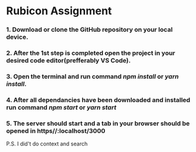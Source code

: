# Rubicon Assignment

### 1. Download or clone the GitHub repository on your local device. 
### 2. After the 1st step is completed open the project in your desired code editor(prefferably VS Code). 
### 3. Open the terminal and run command ***npm install*** or ***yarn install***.
### 4. After all dependancies have been downloaded and installed run command ***npm start*** or ***yarn start***
### 5. The server should start and a tab in your browser should be opened in https//:localhost/3000

P.S. I did't do context and search
